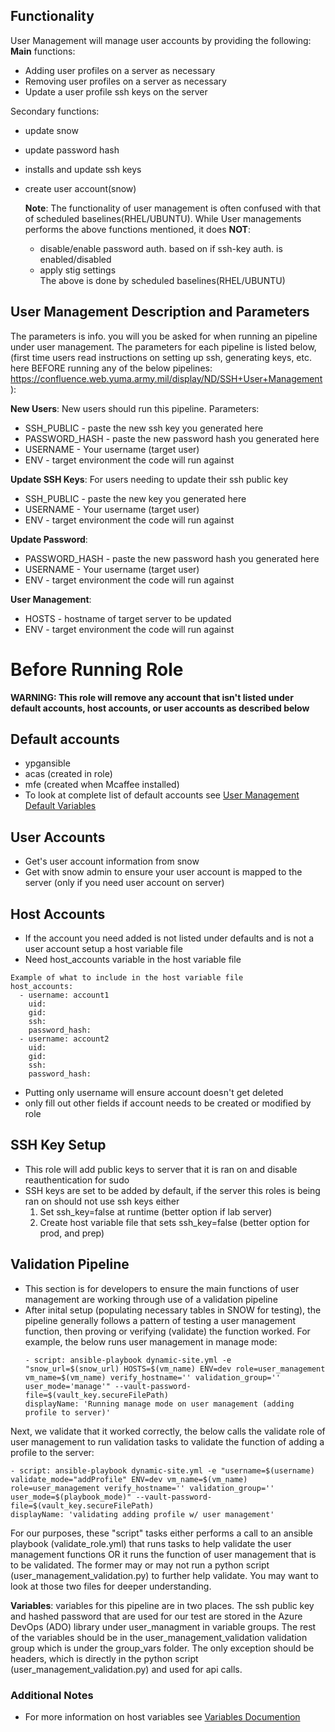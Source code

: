 ## Functionality
 User Management will manage user accounts by providing the following:  
 **Main** functions:  
 * Adding user profiles on a server as necessary
 * Removing user profiles on a server as necessary  
 * Update a user profile ssh keys on the server  

Secondary functions:  
* update snow  
* update password hash
* installs and update ssh keys
* create user account(snow)

  **Note**: The functionality of user management is often confused with that of scheduled baselines(RHEL/UBUNTU). While User managements performs the above functions mentioned, it does  **NOT**:  
  * disable/enable password auth. based on if ssh-key auth. is enabled/disabled
  * apply stig settings  
  The above is done by scheduled baselines(RHEL/UBUNTU)

## User Management Description and Parameters
  The parameters is info. you will you be asked for when running an pipeline under user management. The parameters for each pipeline is listed below, (first time users read instructions on setting up ssh, generating keys, etc. here BEFORE running any of the below pipelines: https://confluence.web.yuma.army.mil/display/ND/SSH+User+Management):  

  **New Users**: New users should run this pipeline. Parameters:  
  * SSH_PUBLIC - paste the new ssh key you generated here
  * PASSWORD_HASH - paste the new password hash you generated here
  * USERNAME - Your username (target user)
  * ENV - target environment the code will run against
  
  **Update SSH Keys**: For users needing to update their ssh public key
  * SSH_PUBLIC - paste the new key you generated here
  * USERNAME - Your username (target user)
  * ENV - target environment the code will run against

  **Update Password**:  
  * PASSWORD_HASH - paste the new password hash you generated here
  * USERNAME - Your username (target user)
  * ENV - target environment the code will run against
  
  **User Management**:  
  * HOSTS - hostname of target server to be updated 
  * ENV - target environment the code will run against

# Before Running Role
**WARNING: This role will remove any account that isn't listed under default accounts, host accounts, or user accounts as described below**
## Default accounts
* ypgansible
* acas (created in role)
* mfe (created when Mcaffee installed)
* To look at complete list of default accounts see [User Management Default Variables](./defaults/main.yml)

## User Accounts
* Get's user account information from snow
* Get with snow admin to ensure your user account is mapped to the server (only if you need user account on server)

## Host Accounts 
* If the account you need added is not listed under defaults and is not a user account setup a host variable file
* Need host_accounts variable in the host variable file 
```
Example of what to include in the host variable file
host_accounts:
  - username: account1
    uid:
    gid:
    ssh:
    password_hash:
  - username: account2
    uid:
    gid:
    ssh:
    password_hash:
```
* Putting only username will ensure account doesn't get deleted 
* only fill out other fields if account needs to be created or modified by role

## SSH Key Setup
* This role will add public keys to server that it is ran on and disable reauthentication for sudo
* SSH keys are set to be added by default, if the server this roles is being ran on should not use ssh keys either
    1. Set ssh_key=false at runtime (better option if lab server)
    2. Create host variable file that sets ssh_key=false (better option for prod, and prep)

## Validation Pipeline 
* This section is for developers to ensure the main functions of user management are working through use of a validation pipeline
* After inital setup (populating necessary tables in SNOW for testing), the pipeline generally follows a pattern of testing a user management
  function, then proving or verifying (validate) the function worked. For example, the below runs user management in manage mode: 
  ```
  - script: ansible-playbook dynamic-site.yml -e "snow_url=$(snow_url) HOSTS=$(vm_name) ENV=dev role=user_management vm_name=$(vm_name) verify_hostname='' validation_group='' user_mode='manage'" --vault-password-file=$(vault_key.secureFilePath)
  displayName: 'Running manage mode on user management (adding profile to server)'
  ```
Next, we validate that it worked correctly, the below calls the validate role of user management to run validation tasks to validate the function of adding a profile
to the server:  
  ```
- script: ansible-playbook dynamic-site.yml -e "username=$(username) validate_mode="addProfile" ENV=dev vm_name=$(vm_name) role=user_management verify_hostname='' validation_group='' user_mode=$(playbook_mode)" --vault-password-file=$(vault_key.secureFilePath)
  displayName: 'validating adding profile w/ user management'
  ```
For our purposes, these "script" tasks either performs a call to an ansible playbook (validate_role.yml) that runs tasks to help validate the user management functions OR it runs the function of user management that is to be validated. The former may or may not run a python script (user_management_validation.py) to further help validate. You may want to look at those two files for deeper understanding.  

**Variables**: variables for this pipeline are in two places. The ssh public key and hashed password that are used for our test are stored in the Azure DevOps (ADO) library under user_managment in variable groups. The rest of the variables should be in the user_management_validation validation group which is under the group_vars folder. The only exception should be headers, which is directly in the python script (user_management_validation.py) and used for api calls.   
### Additional Notes
* For more information on host variables see [Variables Documention](../../Documentation/variables.md)